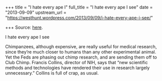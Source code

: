 +++
title = "I hate every ape I"
full_title = "I hate every ape I see"
date = "2013-09-09"
upstream_url = "https://westhunt.wordpress.com/2013/09/09/i-hate-every-ape-i-see/"

+++
Source: [here](https://westhunt.wordpress.com/2013/09/09/i-hate-every-ape-i-see/).

I hate every ape I see

Chimpanzees, although expensive, are really useful for medical
research, since they’re much closer to humans than any other
experimental animal. Yet the Feds are phasing out chimp research, and
are sending them off to Club Chimp. Francis Collins, director of NIH,
says that “new scientific methods and technologies have rendered their
use in research largely unnecessary.” Collins is full of crap, as
usual.





